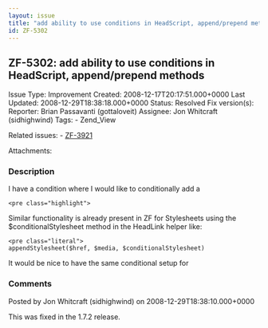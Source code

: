 ```yaml
---
layout: issue
title: "add ability to use conditions in HeadScript, append/prepend methods"
id: ZF-5302
---
```


ZF-5302: add ability to use conditions in HeadScript, append/prepend methods
----------------------------------------------------------------------------

 Issue Type: Improvement Created: 2008-12-17T20:17:51.000+0000 Last Updated: 2008-12-29T18:38:18.000+0000 Status: Resolved Fix version(s): 
 Reporter:  Brian Passavanti (gottaloveit)  Assignee:  Jon Whitcraft (sidhighwind)  Tags: - Zend\_View
 
 Related issues: - [ZF-3921](/issues/browse/ZF-3921)
 
 Attachments: 
### Description

I have a condition where I would like to conditionally add a

 
    <pre class="highlight">
    
    
        
    


Similar functionality is already present in ZF for Stylesheets using the $conditionalStylesheet method in the HeadLink helper like:

 
    <pre class="literal">
    appendStylesheet($href, $media, $conditionalStylesheet)


It would be nice to have the same conditional setup for

 

 

### Comments

Posted by Jon Whitcraft (sidhighwind) on 2008-12-29T18:38:10.000+0000

This was fixed in the 1.7.2 release.

 

 